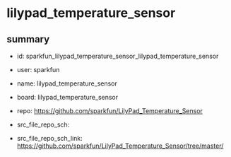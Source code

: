 # lilypad_temperature_sensor
 
## summary 
* id: sparkfun_lilypad_temperature_sensor_lilypad_temperature_sensor
* user: sparkfun
* name: lilypad_temperature_sensor
* board: lilypad_temperature_sensor
* repo: https://github.com/sparkfun/LilyPad_Temperature_Sensor



* src_file_repo_sch: 
* src_file_repo_sch_link: https://github.com/sparkfun/LilyPad_Temperature_Sensor/tree/master/






